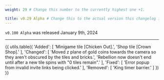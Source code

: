 ```yaml
---
weight: 29 # Change this number to the currently highest one +1.

title: v0.29 Alpha # Change this to the actual version this changelog is about.
---
```


`v0.100 Alpha` was released January 9th, 2024

----

{{ utils.table({
    'Added': [
        'Minigame tile [Chicken Out].',
        'Shop tile [Crown Shop].'
    ],
    'Changed': [
        'Moved z plane of gold coins towards the camera so they aren't obscured by the tiles and bricks.',
        'Rebellion now doesn't end until after a new tile spins with "0 tiles remain".'
    ],
    'Fixed': [
        'Error popup from invalid invite links being clicked.'
    ],
    'Removed': [
        'King timer barrier.'
    ]
}) }}